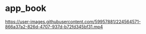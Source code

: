 # app_book





https://user-images.githubusercontent.com/59957881/224564571-866a37a2-826d-4707-937d-b72fd345bf31.mp4

